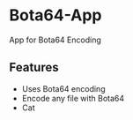 # Bota64-App
App for Bota64 Encoding

## Features

- Uses Bota64 encoding
- Encode any file with Bota64
- Cat